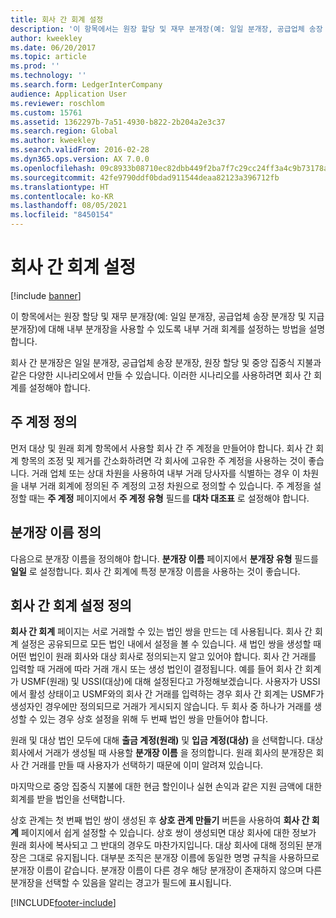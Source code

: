 ```yaml
---
title: 회사 간 회계 설정
description: '이 항목에서는 원장 할당 및 재무 분개장(예: 일일 분개장, 공급업체 송장 분개장 및 지급 분개장)에 대해 내부 분개장을 사용할 수 있도록 내부 거래 회계를 설정하는 방법을 설명합니다.'
author: kweekley
ms.date: 06/20/2017
ms.topic: article
ms.prod: ''
ms.technology: ''
ms.search.form: LedgerInterCompany
audience: Application User
ms.reviewer: roschlom
ms.custom: 15761
ms.assetid: 1362297b-7a51-4930-b822-2b204a2e3c37
ms.search.region: Global
ms.author: kweekley
ms.search.validFrom: 2016-02-28
ms.dyn365.ops.version: AX 7.0.0
ms.openlocfilehash: 09c8933b08710ec82dbb449f2ba7f7c29cc24ff3a4c9b73178aa916ea0fab83a
ms.sourcegitcommit: 42fe9790ddf0bdad911544deaa82123a396712fb
ms.translationtype: HT
ms.contentlocale: ko-KR
ms.lasthandoff: 08/05/2021
ms.locfileid: "8450154"
---
```

# <a name="intercompany-accounting-setup"></a>회사 간 회계 설정

[!include [banner](../includes/banner.md)]

이 항목에서는 원장 할당 및 재무 분개장(예: 일일 분개장, 공급업체 송장 분개장 및 지급 분개장)에 대해 내부 분개장을 사용할 수 있도록 내부 거래 회계를 설정하는 방법을 설명합니다.

회사 간 분개장은 일일 분개장, 공급업체 송장 분개장, 원장 할당 및 중앙 집중식 지불과 같은 다양한 시나리오에서 만들 수 있습니다. 이러한 시나리오를 사용하려면 회사 간 회계를 설정해야 합니다.

## <a name="define-main-accounts"></a>주 계정 정의
먼저 대상 및 원래 회계 항목에서 사용할 회사 간 주 계정을 만들어야 합니다. 회사 간 회계 항목의 조정 및 제거를 간소화하려면 각 회사에 고유한 주 계정을 사용하는 것이 좋습니다. 거래 업체 또는 상대 차원을 사용하여 내부 거래 당사자를 식별하는 경우 이 차원을 내부 거래 회계에 정의된 주 계정의 고정 차원으로 정의할 수 있습니다. 주 계정을 설정할 때는 **주 계정** 페이지에서 **주 계정 유형** 필드를 **대차 대조표** 로 설정해야 합니다.

## <a name="define-journal-names"></a>분개장 이름 정의
다음으로 분개장 이름을 정의해야 합니다. **분개장 이름** 페이지에서 **분개장 유형** 필드를 **일일** 로 설정합니다. 회사 간 회계에 특정 분개장 이름을 사용하는 것이 좋습니다.

## <a name="define-intercompany-accounting-setup"></a>회사 간 회계 설정 정의
**회사 간 회계** 페이지는 서로 거래할 수 있는 법인 쌍을 만드는 데 사용됩니다. 회사 간 회계 설정은 공유되므로 모든 법인 내에서 설정을 볼 수 있습니다. 새 법인 쌍을 생성할 때 어떤 법인이 원래 회사와 대상 회사로 정의되는지 알고 있어야 합니다. 회사 간 거래를 입력할 때 거래에 따라 거래 개시 또는 생성 법인이 결정됩니다. 예를 들어 회사 간 회계가 USMF(원래) 및 USSI(대상)에 대해 설정된다고 가정해보겠습니다. 사용자가 USSI에서 활성 상태이고 USMF와의 회사 간 거래를 입력하는 경우 회사 간 회계는 USMF가 생성자인 경우에만 정의되므로 거래가 게시되지 않습니다. 두 회사 중 하나가 거래를 생성할 수 있는 경우 상호 설정을 위해 두 번째 법인 쌍을 만들어야 합니다. 

원래 및 대상 법인 모두에 대해 **출금 계정(원래)** 및 **입금 계정(대상)** 을 선택합니다. 대상 회사에서 거래가 생성될 때 사용할 **분개장 이름** 을 정의합니다. 원래 회사의 분개장은 회사 간 거래를 만들 때 사용자가 선택하기 때문에 이미 알려져 있습니다. 

마지막으로 중앙 집중식 지불에 대한 현금 할인이나 실현 손익과 같은 지원 금액에 대한 회계를 받을 법인을 선택합니다. 

상호 관계는 첫 번째 법인 쌍이 생성된 후 **상호 관계 만들기** 버튼을 사용하여 **회사 간 회계** 페이지에서 쉽게 설정할 수 있습니다. 상호 쌍이 생성되면 대상 회사에 대한 정보가 원래 회사에 복사되고 그 반대의 경우도 마찬가지입니다. 대상 회사에 대해 정의된 분개장은 그대로 유지됩니다. 대부분 조직은 분개장 이름에 동일한 명명 규칙을 사용하므로 분개장 이름이 같습니다. 분개장 이름이 다른 경우 해당 분개장이 존재하지 않으며 다른 분개장을 선택할 수 있음을 알리는 경고가 필드에 표시됩니다.





[!INCLUDE[footer-include](../../includes/footer-banner.md)]